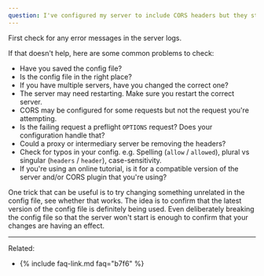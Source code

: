 ```yaml
---
question: I've configured my server to include CORS headers but they still aren't showing up. Why?
---
```


First check for any error messages in the server logs.

If that doesn't help, here are some common problems to check:

* Have you saved the config file?
* Is the config file in the right place?
* If you have multiple servers, have you changed the correct one?
* The server may need restarting. Make sure you restart the correct server.
* CORS may be configured for some requests but not the request you're attempting.
* Is the failing request a preflight `OPTIONS` request? Does your configuration handle that?
* Could a proxy or intermediary server be removing the headers?
* Check for typos in your config. e.g. Spelling (`allow` / `allowed`), plural vs singular (`headers` / `header`),
  case-sensitivity.
* If you're using an online tutorial, is it for a compatible version of the server and/or CORS plugin that you're using?

One trick that can be useful is to try changing something unrelated in the config file, see whether that works. The
idea is to confirm that the latest version of the config file is definitely being used. Even deliberately breaking the
config file so that the server won't start is enough to confirm that your changes are having an effect.

---

Related:

* {% include faq-link.md faq="b7f6" %}
